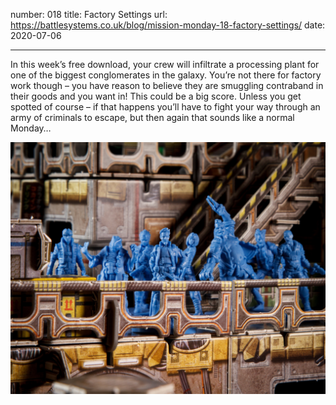 number: 018
title: Factory Settings
url: https://battlesystems.co.uk/blog/mission-monday-18-factory-settings/
date: 2020-07-06

---

In this week’s free download, your crew will infiltrate a processing plant for one of the biggest conglomerates in the galaxy. You’re not there for factory work though – you have reason to believe they are smuggling contraband in their goods and you want in! This could be a big score. Unless you get spotted of course – if that happens you’ll have to fight your way through an army of criminals to escape, but then again that sounds like a normal Monday…

![The production line is overseen by Zed and his cronies…](factory.jpg)
